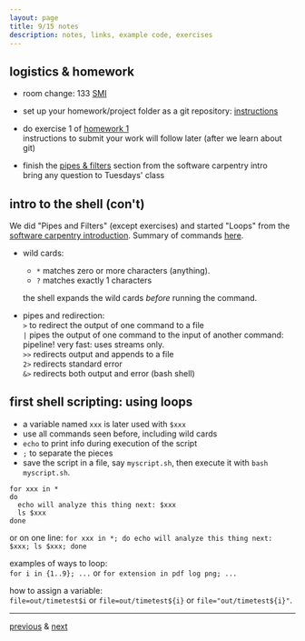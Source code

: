 ```yaml
---
layout: page
title: 9/15 notes
description: notes, links, example code, exercises
---
```


## logistics & homework

- room change: 133 [SMI](http://map.wisc.edu/s/dc3243ls)

- set up your homework/project folder as a git repository:
  [instructions](https://github.com/UWMadison-computingtools/coursedata)
- do exercise 1 of [homework 1](https://github.com/UWMadison-computingtools/coursedata/tree/master/hw1-snaqTimeTests)  
  instructions to submit your work will follow later (after we learn about git)
- finish the [pipes & filters](http://swcarpentry.github.io/shell-novice/04-pipefilter/)
  section from the software carpentry intro  
  bring any question to Tuesdays' class

## intro to the shell (con't)

We did "Pipes and Filters" (except exercises) and started "Loops" from the
[software carpentry introduction](http://swcarpentry.github.io/shell-novice/).
Summary of commands [here](notes0908.html).

- wild cards:
  - `*` matches zero or more characters (anything).
  - `?` matches exactly 1 characters

  the shell expands the wild cards *before* running the command.
- pipes and redirection:  
 `>` to redirect the output of one command to a file  
 `|` pipes the output of one command to the input of another command: pipeline!
  very fast: uses streams only.  
 `>>` redirects output and appends to a file  
 `2>` redirects standard error  
 `&>` redirects both output and error (bash shell)

## first shell scripting: using loops

- a variable named `xxx` is later used with `$xxx`
- use all commands seen before, including wild cards
- `echo` to print info during execution of the script
- `;` to separate the pieces
- save the script in a file, say `myscript.sh`,
  then execute it with `bash myscript.sh`.

```shell
for xxx in *
do
  echo will analyze this thing next: $xxx
  ls $xxx
done
```
or on one line:
`for xxx in *; do echo will analyze this thing next: $xxx; ls $xxx; done`

examples of ways to loop:  
`for i in {1..9}; ...` or `for extension in pdf log png; ...`

how to assign a variable:  
`file=out/timetest$i` or `file=out/timetest${i}` or `file="out/timetest${i}"`.


---
[previous](notes0913.html) & [next](notes0920.html)
